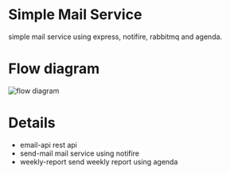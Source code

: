 # Simple Mail Service

simple mail service using express, notifire, rabbitmq and agenda.

# Flow diagram

<img src="https://i.imgur.com/Tw0NOQp.png" alt="flow diagram" />

# Details

- email-api rest api
- send-mail mail service using notifire
- weekly-report send weekly report using agenda
